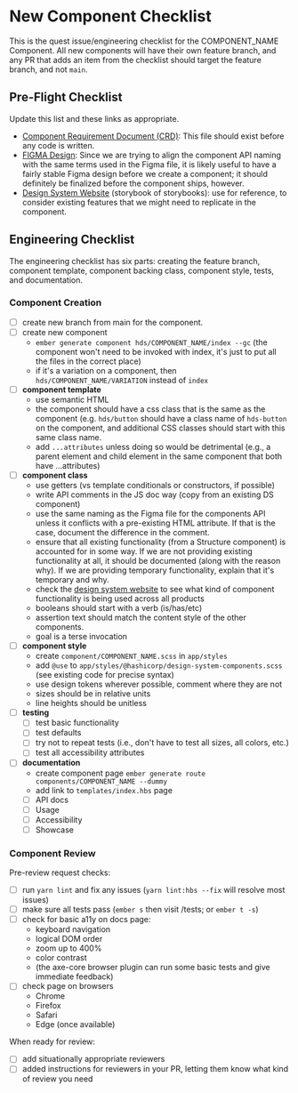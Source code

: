 # New Component Checklist

This is the quest issue/engineering checklist for the COMPONENT_NAME Component. All new components will have their own feature branch, and any PR that adds an item from the checklist should target the feature branch, and not `main`.

## Pre-Flight Checklist
Update this list and these links as appropriate.

- [Component Requirement Document (CRD)](url_here): This file should exist before any code is written.
- [FIGMA Design](url_here): Since we are trying to align the component API naming with the same terms used in the Figma file, it is likely useful to have a fairly stable Figma design before we create a component; it should definitely be finalized before the component ships, however.
- [Design System Website](https://design-system-website.vercel.app/?path=/story/example-introduction--page) (storybook of storybooks): use for reference, to consider existing features that we might need to replicate in the component.

## Engineering Checklist
The engineering checklist has six parts: creating the feature branch, component template, component backing class, component style, tests, and documentation.

### Component Creation

- [ ] create new branch from main for the component.
- [ ] create new component
  - `ember generate component hds/COMPONENT_NAME/index --gc` (the component won't need to be invoked with index, it's just to put all the files in the correct place)
  - if it's a variation on a component, then `hds/COMPONENT_NAME/VARIATION` instead of `index`
- [ ] **component template**
  - use semantic HTML
  - the component should have a css class that is the same as the component (e.g. `hds/button` should have a class name of `hds-button` on the component, and additional CSS classes should start with this same class name.
  - add `...attributes` unless doing so would be detrimental (e.g., a parent element and child element in the same component that both have ...attributes)
- [ ] **component class**
  - use getters (vs template conditionals or constructors, if possible)
  - write API comments in the JS doc way (copy from an existing DS component)
  - use the same naming as the Figma file for the components API unless it conflicts with a pre-existing HTML attribute. If that is the case, document the difference in the comment.
  - ensure that all existing functionality (from a Structure component) is accounted for in some way. If we are not providing existing functionality at all, it should be documented (along with the reason why). If we are providing temporary functionality, explain that it's temporary and why.
  - check the [design system website](https://design-system-website.vercel.app/?path=/story/example-introduction--page) to see what kind of component functionality is being used across all products
  - booleans should start with a verb (is/has/etc)
  - assertion text should match the content style of the other components.
  - goal is a terse invocation
- [ ] **component style**
  - create `component/COMPONENT_NAME.scss` in `app/styles`
  - add `@use` to `app/styles/@hashicorp/design-system-components.scss` (see existing code for precise syntax)
  - use design tokens wherever possible, comment where they are not
  - sizes should be in relative units
  - line heights should be unitless
- [ ] **testing**
  - [ ] test basic functionality
  - [ ] test defaults
  - [ ] try not to repeat tests (i.e., don't have to test all sizes, all colors, etc.)
  - [ ] test all accessibility attributes
- [ ] **documentation**
  - create component page `ember generate route components/COMPONENT_NAME --dummy`
  - add link to `templates/index.hbs` page
  - [ ] API docs
  - [ ] Usage
  - [ ] Accessibility
  - [ ] Showcase

### Component Review

Pre-review request checks:

- [ ] run `yarn lint` and fix any issues (`yarn lint:hbs --fix` will resolve most issues)
- [ ] make sure all tests pass (`ember s` then visit /tests; or `ember t -s`)
- [ ] check for basic a11y on docs page:
  - keyboard navigation
  - logical DOM order
  - zoom up to 400%
  - color contrast
  - (the axe-core browser plugin can run some basic tests and give immediate feedback)
- [ ] check page on browsers
  - Chrome
  - Firefox
  - Safari
  - Edge (once available)

When ready for review:
- [ ] add situationally appropriate reviewers
- [ ] added instructions for reviewers in your PR, letting them know what kind of review you need
